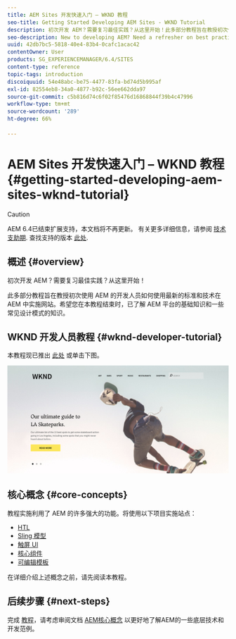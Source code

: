 ```yaml
---
title: AEM Sites 开发快速入门 – WKND 教程
seo-title: Getting Started Developing AEM Sites - WKND Tutorial
description: 初次开发 AEM？需要复习最佳实践？从这里开始！此多部分教程旨在教授初次使用 AEM 的开发人员如何使用最新的标准和技术在 AEM 中实施网站。
seo-description: New to developing AEM? Need a refresher on best practices? This is the place to start! The goal for this multi-part tutorial is to teach a developer who is new to AEM how to implement a website in AEM using the latest standards and technologies.
uuid: 42db7bc5-5818-40e4-83b4-0cafc1acac42
contentOwner: User
products: SG_EXPERIENCEMANAGER/6.4/SITES
content-type: reference
topic-tags: introduction
discoiquuid: 54e48abc-be75-4477-83fa-bd74d5b995af
exl-id: 82554eb8-34a0-4877-b92c-56ee662dda97
source-git-commit: c5b816d74c6f02f85476d16868844f39b4c47996
workflow-type: tm+mt
source-wordcount: '289'
ht-degree: 66%

---
```


# AEM Sites 开发快速入门 – WKND 教程{#getting-started-developing-aem-sites-wknd-tutorial}

>[!CAUTION]
>
>AEM 6.4已结束扩展支持，本文档将不再更新。 有关更多详细信息，请参阅 [技术支助期](https://helpx.adobe.com/cn/support/programs/eol-matrix.html). 查找支持的版本 [此处](https://experienceleague.adobe.com/docs/).

## 概述 {#overview}

初次开发 AEM？需要复习最佳实践？从这里开始！

此多部分教程旨在教授初次使用 AEM 的开发人员如何使用最新的标准和技术在 AEM 中实施网站。希望您在本教程结束时，已了解 AEM 平台的基础知识和一些常见设计模式的知识。

## WKND 开发人员教程 {#wknd-developer-tutorial}

本教程现已推出 [此处](https://experienceleague.adobe.com/docs/experience-manager-learn/getting-started-wknd-tutorial-develop/overview.html?lang=zh-Hans) 或单击下图。

[![点击图像](assets/screen_shot_2018-11-23at152453.png)](https://experienceleague.adobe.com/docs/experience-manager-learn/getting-started-wknd-tutorial-develop/overview.html?lang=zh-Hans)

## 核心概念 {#core-concepts}

教程实施利用了 AEM 的许多强大的功能。将使用以下项目实施站点：

* [HTL](https://helpx.adobe.com/experience-manager/htl/user-guide.html)
* [Sling 模型](https://sling.apache.org/documentation/bundles/models.html)
* [触屏 UI](/help/sites-developing/touch-ui-concepts.md)
* [核心组件](https://experienceleague.adobe.com/docs/experience-manager-core-components/using/introduction.html?lang=zh-Hans)
* [可编辑模板](/help/sites-developing/page-templates-editable.md)

在详细介绍上述概念之前，请先阅读本教程。

## 后续步骤 {#next-steps}

完成 [教程](https://helpx.adobe.com/experience-manager/kt/sites/using/getting-started-wknd-tutorial-develop.html)，请考虑审阅文档 [AEM核心概念](/help/sites-developing/the-basics.md) 以更好地了解AEM的一些底层技术和开发范例。
